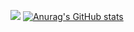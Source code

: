 ![](https://github-readme-stats.vercel.app/api?username=ygwbl)
[![Anurag's GitHub stats](https://github-readme-stats.vercel.app/api?username=ygwbl)](https://github.com/anuraghazra/github-readme-stats)
